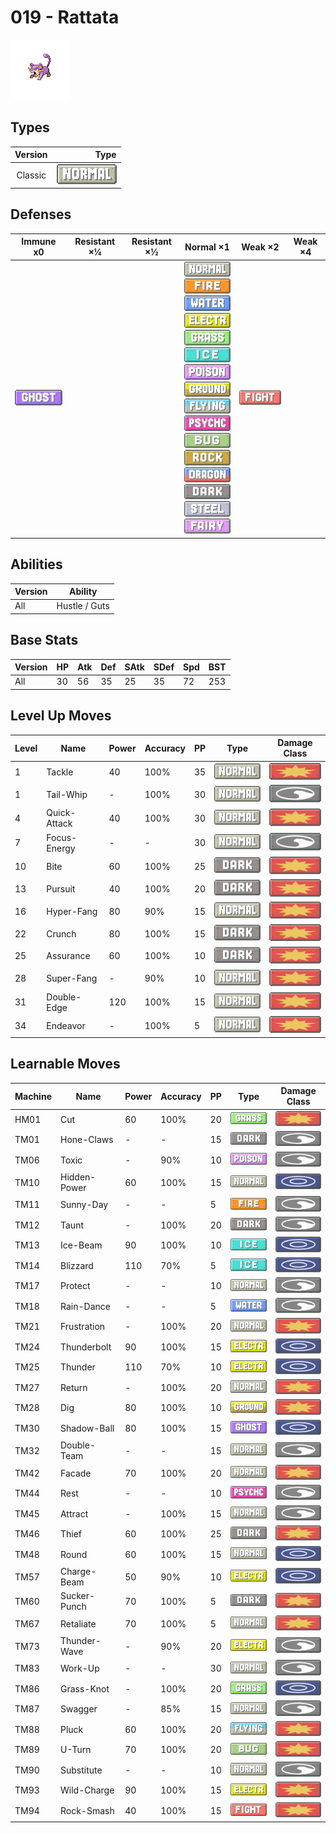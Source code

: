# 019 - Rattata

![rattata](../img/pokemon/019.png)

## Types

| Version | Type                               |
| :-----: | ---------------------------------: |
| Classic | ![normal](../img/types/normal.png) |

## Defenses

| Immune x0                        | Resistant ×¼ | Resistant ×½ | Normal ×1                                                                                                                                                                                                                                                                                                                                                                                                                                                                                                                                                                                                         | Weak ×2                                | Weak ×4 |
| -------------------------------- | ------------ | ------------ | ----------------------------------------------------------------------------------------------------------------------------------------------------------------------------------------------------------------------------------------------------------------------------------------------------------------------------------------------------------------------------------------------------------------------------------------------------------------------------------------------------------------------------------------------------------------------------------------------------------------- | -------------------------------------- | ------- |
| ![ghost](../img/types/ghost.png) |              |              | ![normal](../img/types/normal.png)<br/>![fire](../img/types/fire.png)<br/>![water](../img/types/water.png)<br/>![electric](../img/types/electric.png)<br/>![grass](../img/types/grass.png)<br/>![ice](../img/types/ice.png)<br/>![poison](../img/types/poison.png)<br/>![ground](../img/types/ground.png)<br/>![flying](../img/types/flying.png)<br/>![psychic](../img/types/psychic.png)<br/>![bug](../img/types/bug.png)<br/>![rock](../img/types/rock.png)<br/>![dragon](../img/types/dragon.png)<br/>![dark](../img/types/dark.png)<br/>![steel](../img/types/steel.png)<br/>![fairy](../img/types/fairy.png) | ![fighting](../img/types/fighting.png) |         |

## Abilities

| Version | Ability       |
| ------- | ------------- |
| All     | Hustle / Guts |

## Base Stats

| Version | HP | Atk | Def | SAtk | SDef | Spd | BST |
| ------- | -- | --- | --- | ---- | ---- | --- | --- |
| All     | 30 | 56  | 35  | 25   | 35   | 72  | 253 |

## Level Up Moves

| Level | Name         | Power | Accuracy | PP | Type                               | Damage Class                           |
| ----- | ------------ | ----- | -------- | -- | ---------------------------------- | -------------------------------------- |
| 1     | Tackle       | 40    | 100%     | 35 | ![normal](../img/types/normal.png) | ![physical](../img/types/physical.png) |
| 1     | Tail-Whip    | -     | 100%     | 30 | ![normal](../img/types/normal.png) | ![status](../img/types/status.png)     |
| 4     | Quick-Attack | 40    | 100%     | 30 | ![normal](../img/types/normal.png) | ![physical](../img/types/physical.png) |
| 7     | Focus-Energy | -     | -        | 30 | ![normal](../img/types/normal.png) | ![status](../img/types/status.png)     |
| 10    | Bite         | 60    | 100%     | 25 | ![dark](../img/types/dark.png)     | ![physical](../img/types/physical.png) |
| 13    | Pursuit      | 40    | 100%     | 20 | ![dark](../img/types/dark.png)     | ![physical](../img/types/physical.png) |
| 16    | Hyper-Fang   | 80    | 90%      | 15 | ![normal](../img/types/normal.png) | ![physical](../img/types/physical.png) |
| 22    | Crunch       | 80    | 100%     | 15 | ![dark](../img/types/dark.png)     | ![physical](../img/types/physical.png) |
| 25    | Assurance    | 60    | 100%     | 10 | ![dark](../img/types/dark.png)     | ![physical](../img/types/physical.png) |
| 28    | Super-Fang   | -     | 90%      | 10 | ![normal](../img/types/normal.png) | ![physical](../img/types/physical.png) |
| 31    | Double-Edge  | 120   | 100%     | 15 | ![normal](../img/types/normal.png) | ![physical](../img/types/physical.png) |
| 34    | Endeavor     | -     | 100%     | 5  | ![normal](../img/types/normal.png) | ![physical](../img/types/physical.png) |

## Learnable Moves

| Machine | Name         | Power | Accuracy | PP | Type                                   | Damage Class                           |
| ------- | ------------ | ----- | -------- | -- | -------------------------------------- | -------------------------------------- |
| HM01    | Cut          | 60    | 100%     | 20 | ![grass](../img/types/grass.png)       | ![physical](../img/types/physical.png) |
| TM01    | Hone-Claws   | -     | -        | 15 | ![dark](../img/types/dark.png)         | ![status](../img/types/status.png)     |
| TM06    | Toxic        | -     | 90%      | 10 | ![poison](../img/types/poison.png)     | ![status](../img/types/status.png)     |
| TM10    | Hidden-Power | 60    | 100%     | 15 | ![normal](../img/types/normal.png)     | ![special](../img/types/special.png)   |
| TM11    | Sunny-Day    | -     | -        | 5  | ![fire](../img/types/fire.png)         | ![status](../img/types/status.png)     |
| TM12    | Taunt        | -     | 100%     | 20 | ![dark](../img/types/dark.png)         | ![status](../img/types/status.png)     |
| TM13    | Ice-Beam     | 90    | 100%     | 10 | ![ice](../img/types/ice.png)           | ![special](../img/types/special.png)   |
| TM14    | Blizzard     | 110   | 70%      | 5  | ![ice](../img/types/ice.png)           | ![special](../img/types/special.png)   |
| TM17    | Protect      | -     | -        | 10 | ![normal](../img/types/normal.png)     | ![status](../img/types/status.png)     |
| TM18    | Rain-Dance   | -     | -        | 5  | ![water](../img/types/water.png)       | ![status](../img/types/status.png)     |
| TM21    | Frustration  | -     | 100%     | 20 | ![normal](../img/types/normal.png)     | ![physical](../img/types/physical.png) |
| TM24    | Thunderbolt  | 90    | 100%     | 15 | ![electric](../img/types/electric.png) | ![special](../img/types/special.png)   |
| TM25    | Thunder      | 110   | 70%      | 10 | ![electric](../img/types/electric.png) | ![special](../img/types/special.png)   |
| TM27    | Return       | -     | 100%     | 20 | ![normal](../img/types/normal.png)     | ![physical](../img/types/physical.png) |
| TM28    | Dig          | 80    | 100%     | 10 | ![ground](../img/types/ground.png)     | ![physical](../img/types/physical.png) |
| TM30    | Shadow-Ball  | 80    | 100%     | 15 | ![ghost](../img/types/ghost.png)       | ![special](../img/types/special.png)   |
| TM32    | Double-Team  | -     | -        | 15 | ![normal](../img/types/normal.png)     | ![status](../img/types/status.png)     |
| TM42    | Facade       | 70    | 100%     | 20 | ![normal](../img/types/normal.png)     | ![physical](../img/types/physical.png) |
| TM44    | Rest         | -     | -        | 10 | ![psychic](../img/types/psychic.png)   | ![status](../img/types/status.png)     |
| TM45    | Attract      | -     | 100%     | 15 | ![normal](../img/types/normal.png)     | ![status](../img/types/status.png)     |
| TM46    | Thief        | 60    | 100%     | 25 | ![dark](../img/types/dark.png)         | ![physical](../img/types/physical.png) |
| TM48    | Round        | 60    | 100%     | 15 | ![normal](../img/types/normal.png)     | ![special](../img/types/special.png)   |
| TM57    | Charge-Beam  | 50    | 90%      | 10 | ![electric](../img/types/electric.png) | ![special](../img/types/special.png)   |
| TM60    | Sucker-Punch | 70    | 100%     | 5  | ![dark](../img/types/dark.png)         | ![physical](../img/types/physical.png) |
| TM67    | Retaliate    | 70    | 100%     | 5  | ![normal](../img/types/normal.png)     | ![physical](../img/types/physical.png) |
| TM73    | Thunder-Wave | -     | 90%      | 20 | ![electric](../img/types/electric.png) | ![status](../img/types/status.png)     |
| TM83    | Work-Up      | -     | -        | 30 | ![normal](../img/types/normal.png)     | ![status](../img/types/status.png)     |
| TM86    | Grass-Knot   | -     | 100%     | 20 | ![grass](../img/types/grass.png)       | ![special](../img/types/special.png)   |
| TM87    | Swagger      | -     | 85%      | 15 | ![normal](../img/types/normal.png)     | ![status](../img/types/status.png)     |
| TM88    | Pluck        | 60    | 100%     | 20 | ![flying](../img/types/flying.png)     | ![physical](../img/types/physical.png) |
| TM89    | U-Turn       | 70    | 100%     | 20 | ![bug](../img/types/bug.png)           | ![physical](../img/types/physical.png) |
| TM90    | Substitute   | -     | -        | 10 | ![normal](../img/types/normal.png)     | ![status](../img/types/status.png)     |
| TM93    | Wild-Charge  | 90    | 100%     | 15 | ![electric](../img/types/electric.png) | ![physical](../img/types/physical.png) |
| TM94    | Rock-Smash   | 40    | 100%     | 15 | ![fighting](../img/types/fighting.png) | ![physical](../img/types/physical.png) |